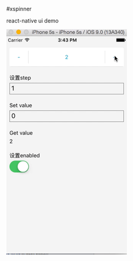 #xspinner

react-native ui demo

![alt tag](https://raw.githubusercontent.com/roscoe054/xspinner/master/demo.gif)

